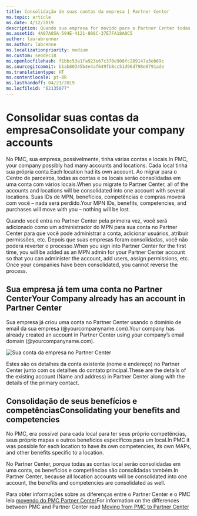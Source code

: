 ```yaml
---
title: Consolidação de suas contas da empresa | Partner Center
ms.topic: article
ms.date: 4/12/2019
description: Quando sua empresa for movido para o Partner Center todas as suas contas são consolidadas em uma conta
ms.assetid: 4A07A85A-594E-4121-808C-37E7FA18A0C5
author: laurabrenner
ms.author: labrenne
ms.localizationpriority: medium
ms.custom: seodec18
ms.openlocfilehash: f1bbc53a1fa923e67c370e908fc209147a3eb69c
ms.sourcegitcommit: b1ab80345b4e4af649fb8cc51d96d798e0791ade
ms.translationtype: HT
ms.contentlocale: pt-BR
ms.lasthandoff: 04/23/2019
ms.locfileid: "62135077"
---
```

# <a name="consolidate-your-company-accounts"></a><span data-ttu-id="b2bf4-103">Consolidar suas contas da empresa</span><span class="sxs-lookup"><span data-stu-id="b2bf4-103">Consolidate your company accounts</span></span>

<span data-ttu-id="b2bf4-104">No PMC, sua empresa, possivelmente, tinha várias contas e locais.</span><span class="sxs-lookup"><span data-stu-id="b2bf4-104">In PMC, your company possibly had many accounts and locations.</span></span> <span data-ttu-id="b2bf4-105">Cada local tinha sua própria conta.</span><span class="sxs-lookup"><span data-stu-id="b2bf4-105">Each location had its own account.</span></span> <span data-ttu-id="b2bf4-106">Ao migrar para o Centro de parceiros, todas as contas e os locais serão consolidadas em uma conta com vários locais.</span><span class="sxs-lookup"><span data-stu-id="b2bf4-106">When you migrate to Partner Center, all of the accounts and locations will be consolidated into one account with several locations.</span></span> <span data-ttu-id="b2bf4-107">Suas IDs de MPN, benefícios, competências e compras moverá com você – nada será perdido.</span><span class="sxs-lookup"><span data-stu-id="b2bf4-107">Your MPN IDs, benefits, competencies, and purchases will move with you – nothing will be lost.</span></span> 

<span data-ttu-id="b2bf4-108">Quando você entra no Partner Center pela primeira vez, você será adicionado como um administrador do MPN para sua conta no Partner Center para que você pode administrar a conta, adicionar usuários, atribuir permissões, etc. Depois que suas empresas foram consolidadas, você não poderá reverter o processo.</span><span class="sxs-lookup"><span data-stu-id="b2bf4-108">When you sign into Partner Center for the first time, you will be added as an MPN admin for your Partner Center account so that you can administer the account, add users, assign permissions, etc. Once your companies have been consolidated, you cannot reverse the process.</span></span>

## <a name="your-company-already-has-an-account-in-partner-center"></a><span data-ttu-id="b2bf4-109">Sua empresa já tem uma conta no Partner Center</span><span class="sxs-lookup"><span data-stu-id="b2bf4-109">Your Company already has an account in Partner Center</span></span>

<span data-ttu-id="b2bf4-110">Sua empresa já criou uma conta no Partner Center usando o domínio de email da sua empresa (@yourcompanyname.com).</span><span class="sxs-lookup"><span data-stu-id="b2bf4-110">Your company has already created an account in Partner Center using your company’s email domain (@yourcompanyname.com).</span></span>

![Sua conta da empresa no Partner Center](images/company1.png)

<span data-ttu-id="b2bf4-112">Estes são os detalhes da conta existente (nome e endereço) no Partner Center junto com os detalhes do contato principal.</span><span class="sxs-lookup"><span data-stu-id="b2bf4-112">These are the  details of the existing account (Name and address) in Partner Center along with the details of the primary contact.</span></span> 

## <a name="consolidating-your-benefits-and-competencies"></a><span data-ttu-id="b2bf4-113">Consolidação de seus benefícios e competências</span><span class="sxs-lookup"><span data-stu-id="b2bf4-113">Consolidating your benefits and competencies</span></span>

<span data-ttu-id="b2bf4-114">No PMC, era possível para cada local para ter seus próprio competências, seus próprio mapas e outros benefícios específicos para um local.</span><span class="sxs-lookup"><span data-stu-id="b2bf4-114">In PMC it was possible for each location to have its own competencies, its own MAPs, and other benefits specific to a location.</span></span>

<span data-ttu-id="b2bf4-115">No Partner Center, porque todas as contas local serão consolidadas em uma conta, os benefícios e competências são consolidadas também.</span><span class="sxs-lookup"><span data-stu-id="b2bf4-115">In Partner Center, because all location accounts will be consolidated into one account, the benefits and competencies are consolidated as well.</span></span> 

<span data-ttu-id="b2bf4-116">Para obter informações sobre as diferenças entre o Partner Center e o PMC leia [movendo do PMC Partner Center](pmc-to-partner-center.md)</span><span class="sxs-lookup"><span data-stu-id="b2bf4-116">For information on the differences between PMC and Partner Center read [Moving from PMC to Partner Center](pmc-to-partner-center.md)</span></span>